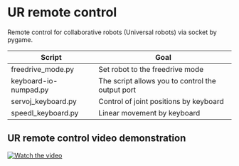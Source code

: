 # UR remote control
Remote control for collaborative robots (Universal robots) via socket by pygame.

| Script  | Goal |
| ------------- | ------------- |
| freedrive_mode.py  | Set robot to the freedrive mode  |
| keyboard-io-numpad.py  | The script allows you to control the output port  |
| servoj_keyboard.py | Control of joint positions by keyboard  |
| speedl_keyboard.py | Linear movement by keyboard  |


## UR remote control video demonstration
[![Watch the video](https://img.youtube.com/vi/FpQLkR7e1RQ/maxresdefault.jpg)](https://youtu.be/FpQLkR7e1RQ)
